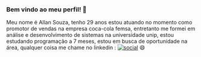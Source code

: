 ### Bem vindo ao meu perfil!  👋
Meu nome é Allan Souza, tenho 29 anos estou atuando no momento como promotor de vendas na empresa coca-cola femsa, entretanto me formei em análise e desenvolvimento de sistemas na universidade unip, estou estudando programação a 7 meses, estou em busca de oportunidade na área, qualquer coisa me chame no linkedin : 
[![social](https://img.shields.io/badge/ENTRAR_EM_CONTATO_AGORA--red?style=for-the-badge)](https://www.linkedin.com/in/allan-souza-silva-794164146/) 😄
<!--https://img.shields.io/static/v1?label=<LABEL>&message=<MESSAGE>&color=<COLOR>
**AllanSouzaSilva/AllanSouzaSilva** is a ✨ _special_ ✨ repository because its `README.md` (this file) appears on your GitHub profile.

Here are some ideas to get you started:

- 🔭 I’m currently working on ...
- 🌱 I’m currently learning ...
- 👯 I’m looking to collaborate on ...
- 🤔 I’m looking for help with ...
- 💬 Ask me about ...
- 📫 How to reach me: ...
- 😄 Pronouns: ...
- ⚡ Fun fact: ...
-->
